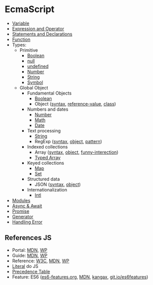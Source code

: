 # EcmaScript

* [Variable](variable/)
* [Expression and Operator](expression-and-operator/)
* [Statements and Declarations](statements-and-declarations/)
* [Function](function/)
* Types:
  * Primitive
    * [Boolean](boolean/syntax.md)
    * [null](null/syntax.md)
    * [undefined](undefined/syntax.md)
    * [Number](number/syntax.md)
    * [String](string/syntax.md)
    * [Symbol](symbol/syntax.md)
  * Global Object
    * Fundamental Objects
      * [Boolean](boolean/object.md)
      * Object ([syntax](object/syntax.md), [reference-value](object/reference-value.md), [class](object/class.md))
    * Numbers and dates
      * [Number](number/object.md)
      * [Math](math/object.md)
      * [Date](date/object.md)
    * Text processing
      * [String](string/object.md)
      * RegExp ([syntax](regexp/syntax.md), [object](regexp/object.md), [pattern](regexp/pattern.md))
    * Indexed collections
      * Array ([syntax](array/syntax.md), [object](array/object.md), [funny-interection](array/funny-interection.md))
      * [Typed Array](array/typed.md)
    * Keyed collections
      * [Map](map/syntax.md)
      * [Set](set/syntax.md)
    * Structured data
      * JSON ([syntax](json/syntax.md), [object](json/object.md))
    * Internationalization
      * [Intl](#)
* [Modules](#)
* [Async & Await](#)
* [Promise](#)
* [Generator](#)
* [Handling Error](handling-error/)

## References JS

* Portal: [MDN](https://developer.mozilla.org/en-US/docs/Web/JavaScript), [WP](https://docs.webplatform.org/wiki/javascript)
* Guide: [MDN](https://developer.mozilla.org/en-US/docs/Web/JavaScript/Guide), [WP](https://docs.webplatform.org/wiki/javascript)
* Reference: [W3C](http://www.ecma-international.org/publications/standards/Ecma-262.htm),  [MDN](https://developer.mozilla.org/en-US/docs/Web/JavaScript/Reference#Value_properties), [WP](https://docs.webplatform.org/wiki/javascript)
* [Literal](https://developer.mozilla.org/en-US/docs/Web/JavaScript/Reference/Lexical_grammar#Literals) do JS
* [Precedence Table](https://developer.mozilla.org/en-US/docs/Web/JavaScript/Reference/Operators/Operator_Precedence)
* Feature: ES6 ([es6-features.org](http://es6-features.org/), [MDN](https://developer.mozilla.org/en/docs/Web/JavaScript/New_in_JavaScript/ECMAScript_6_support_in_Mozilla), [kangax](http://kangax.github.io/compat-table/es6/), [git.io/es6features](https://github.com/lukehoban/es6features))

<!-- 
  TODO
  Tipos
  Precedence Table, Reserved Token, Comment 
  https://resources.jointjs.com/demos/javascript-ast
  https://astexplorer.net
  http://esprima.org/demo/parse.html
-->